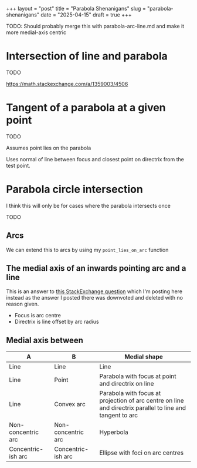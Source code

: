 +++
layout = "post"
title = "Parabola Shenanigans"
slug = "parabola-shenanigans"
date = "2025-04-15"
draft = true
+++

TODO: Should probably merge this with parabola-arc-line.md and make it more medial-axis centric

# Intersection of line and parabola

TODO

<https://math.stackexchange.com/a/1359003/4506>

# Tangent of a parabola at a given point

TODO

Assumes point lies on the parabola

Uses normal of line between focus and closest point on directrix from the test point.

# Parabola circle intersection

I think this will only be for cases where the parabola intersects once

TODO

## Arcs

We can extend this to arcs by using my `point_lies_on_arc` function

## The medial axis of an inwards pointing arc and a line

This is an answer to [this StackExchange question](https://math.stackexchange.com/q/5049503/4506)
which I'm posting here instead as the answer I posted there was downvoted and deleted with no reason
given.

- Focus is arc centre
- Directrix is line offset by arc radius

## Medial axis between

| A                  | B                  | Medial shape                                                                                              |
| ------------------ | ------------------ | --------------------------------------------------------------------------------------------------------- |
| Line               | Line               | Line                                                                                                      |
| Line               | Point              | Parabola with focus at point and directrix on line                                                        |
| Line               | Convex arc         | Parabola with focus at projection of arc centre on line and directrix parallel to line and tangent to arc |
| Non-concentric arc | Non-concentric arc | Hyperbola                                                                                                 |
| Concentric-ish arc | Concentric-ish arc | Ellipse with foci on arc centres                                                                          |
